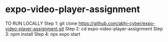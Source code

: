 # expo-video-player-assignment
TO RUN LOCALLY
Step 1: git clone https://github.com/abhi-cyber/expo-video-player-assignment.git
Step 2: cd expo-video-player-assignment
Step 3: npm install
Step 4: npx expo start
